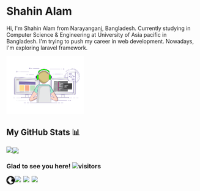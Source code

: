 # Shahin Alam
Hi, I'm Shahin Alam from Narayanganj, Bangladesh.
Currently studying in Computer Science & Engineering at University of Asia pacific in Bangladesh.
I'm trying to push my career in web development. Nowadays, I'm exploring laravel framework.

<img margin="20px" width="40%" src="https://github.com/AhnabShahin/AhnabShahin/blob/master/coding-freak.gif" >

## My GitHub Stats 📊
<a>
  <img align="left" src="https://github-readme-stats.vercel.app/api?username=AhnabShahin&count_private=true&show_icons=true&theme=radical" />
</a>
<a href="https://github.com/AhnabShahin?tab=repositories">
  <img align="center" src="https://github-readme-stats.vercel.app/api/top-langs/?username=AhnabShahin" />
</a>


### Glad to see you here!  ![visitors](https://visitor-badge.glitch.me/badge?page_id=AhnabShahin.57084544)

<img align="left" width="22px" src="https://raw.githubusercontent.com/iconic/open-iconic/master/svg/globe.svg"  href= "https://github.com/">
<img align="left" width="22px" src="https://cdn.jsdelivr.net/npm/simple-icons@v3/icons/youtube.svg"  href="https://youtube.com/">
<img align="left" width="22px" src="https://cdn.jsdelivr.net/npm/simple-icons@v3/icons/twitter.svg" href="https://twitter.com/">
<img align="left" width="22px" src="https://cdn.jsdelivr.net/npm/simple-icons@v3/icons/linkedin.svg" href= "https://www.linkedin.com/in/">

